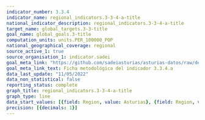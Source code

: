 ```yaml
---
indicator_number: 3.3.4
indicator_name: regional_indicators.3-3-4-a-title
national_indicator_description: regional_indicators.3-3-4-a-title
target_name: global_targets.3-3-title
goal_name: global_goals.3-title
computation_units: units.PER_100000_POP
national_geographical_coverage: regional
source_active_1: true
source_organisation_1: indicator.sadei
goal_meta_link: "https://github.com/sadeiasturias/asturias-datos/raw/develop/descargas/metodologia/3.3.4.a.pdf"
goal_meta_link_text: Ficha metodológica del indicador 3.3.4.a
data_last_update: "11/05/2022"
data_non_statistical: false
reporting_status: complete
graph_title: regional_indicators.3-3-4-a-title
graph_type: line
data_start_values: [{field: Region, value: Asturias}, {field: Region, value: España}]
precision: [{decimals: 1}]
---
```

